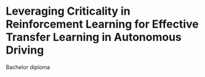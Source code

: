 # Leveraging Criticality in Reinforcement Learning for Effective Transfer Learning in Autonomous Driving
Bachelor diploma
